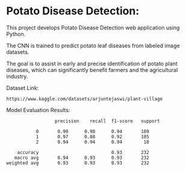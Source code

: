 # Potato Disease Detection:

This project develops Potato Disease Detection web application using Python.

The CNN is trained to predict potato leaf diseases from labeled image datasets.

The goal is to assist in early and precise identification of potato plant diseases, which can significantly benefit farmers and the agricultural industry.


Dataset Link:

    https://www.kaggle.com/datasets/arjuntejaswi/plant-village

Model Evaluation Results:

                      precision    recall  f1-score   support
    
               0       0.90      0.98      0.94       109
               1       0.97      0.88      0.92       105
               2       0.94      0.94      0.94        18
    
        accuracy                           0.93       232
       macro avg       0.94      0.93      0.93       232
    weighted avg       0.93      0.93      0.93       232
